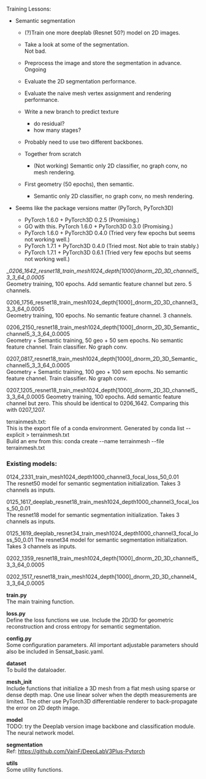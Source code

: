 Training Lessons:



* Semantic segmentation
  * (?)Train one more deeplab (Resnet 50?) model on 2D images.
  * Take a look at some of the segmentation.  
    Not bad.
  * Preprocess the image and store the segmentation in advance.  
    Ongoing
  * Evaluate the 2D segmentation performance.
  * Evaluate the naive mesh vertex assignment and rendering performance.
  * Write a new branch to predict texture
    * do residual?
    * how many stages?

  * Probably need to use two different backbones.

  * Together from scratch
    * (Not working) Semantic only 2D classifier, no graph conv, no mesh rendering.
  * First geometry (50 epochs), then semantic.
    * Semantic only 2D classifier, no graph conv, no mesh rendering.

* Seems like the package versions matter (PyTorch, PyTorch3D)
  * PyTorch 1.6.0 + PyTorch3D 0.2.5 (Promising.)
  * GO with this. PyTorch 1.6.0 + PyTorch3D 0.3.0 (Promising.)
  * PyTorch 1.6.0 + PyTorch3D 0.4.0 (Tried very few epochs but seems not working well.)
  * PyTorch 1.7.1 + PyTorch3D 0.4.0 (Tried most. Not able to train stably.)
  * PyTorch 1.7.1 + PyTorch3D 0.6.1 (Tried very few epochs but seems not working well.)

__0206_1642_resnet18_train_mesh1024_depth[1000]_dnorm_2D_3D_channel5_3_3_64_0.0005__  
Geometry training, 100 epochs. Add semantic feature channel but zero. 5 channels.  

0206_1756_resnet18_train_mesh1024_depth[1000]_dnorm_2D_3D_channel3_3_3_64_0.0005  
Geometry training, 100 epochs. No semantic feature channel. 3 channels.  

0206_2150_resnet18_train_mesh1024_depth[1000]_dnorm_2D_3D_Semantic_channel5_3_3_64_0.0005  
Geometry + Semantic training, 50 geo + 50 sem epochs. No semantic feature channel. Train classifier. No graph conv. 

0207_0817_resnet18_train_mesh1024_depth[1000]_dnorm_2D_3D_Semantic_channel5_3_3_64_0.0005  
Geometry + Semantic training, 100 geo + 100 sem epochs. No semantic feature channel. Train classifier. No graph conv.  

0207_1205_resnet18_train_mesh1024_depth[1000]_dnorm_2D_3D_channel5_3_3_64_0.0005
Geometry training, 100 epochs. Add semantic feature channel but zero.
This should be identical to 0206_1642. Comparing this with 0207_1207.

terrainmesh.txt:  
This is the export file of a conda environment. Generated by conda list --explicit > terrainmesh.txt  
Build an env from this: conda create --name terrainmesh --file terrainmesh.txt

### Existing models:
0124_2331_train_mesh1024_depth1000_channel3_focal_loss_50_0.01  
The resnet50 model for semantic segmentation initialization. Takes 3 channels as inputs.  

0125_1617_deeplab_resnet18_train_mesh1024_depth1000_channel3_focal_loss_50_0.01  
The resnet18 model for semantic segmentation initialization. Takes 3 channels as inputs.  

0125_1619_deeplab_resnet34_train_mesh1024_depth1000_channel3_focal_loss_50_0.01
The resnet34 model for semantic segmentation initialization. Takes 3 channels as inputs.  

0202_1359_resnet18_train_mesh1024_depth[1000]_dnorm_2D_3D_channel5_3_3_64_0.0005

0202_1517_resnet18_train_mesh1024_depth[1000]_dnorm_2D_3D_channel4_3_3_64_0.0005



**train.py**  
The main training function.  

**loss.py**  
Define the loss functions we use. Include the 2D/3D for geometric reconstruction and cross entropy for semantic segmentation.  

**config.py**  
Some configuration parameters. All important adjustable parameters should also be included in Sensat_basic.yaml.  

**dataset**  
To build the dataloader.

**mesh_init**  
Include functions that initialize a 3D mesh from a flat mesh using sparse or dense depth map. One use linear solver when the depth measurements are limited. The other use PyTorch3D differentiable renderer to back-propagate the error on 2D depth image.  

**model**  
TODO: try the Deeplab version image backbone and classification module.  
The neural network model. 

**segmentation**  
Ref: https://github.com/VainF/DeepLabV3Plus-Pytorch  


**utils**  
Some utility functions.